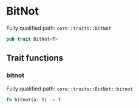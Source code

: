 # BitNot

Fully qualified path: `core::traits::BitNot`

```rust
pub trait BitNot<T>
```

## Trait functions

### bitnot

Fully qualified path: `core::traits::BitNot::bitnot`

```rust
fn bitnot(a: T) -> T
```


